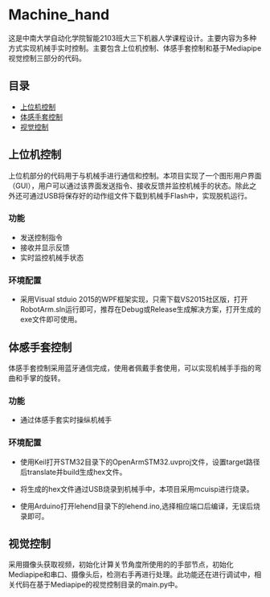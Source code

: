 # Machine_hand

这是中南大学自动化学院智能2103班大三下机器人学课程设计。主要内容为多种方式实现机械手实时控制。主要包含上位机控制、体感手套控制和基于Mediapipe视觉控制三部分的代码。

## 目录

- [上位机控制](#上位机控制)
- [体感手套控制](#体感手套控制)
- [视觉控制](#视觉控制)

## 上位机控制

上位机部分的代码用于与机械手进行通信和控制。本项目实现了一个图形用户界面（GUI），用户可以通过该界面发送指令、接收反馈并监控机械手的状态。除此之外还可通过USB将保存好的动作组文件下载到机械手Flash中，实现脱机运行。

### 功能

- 发送控制指令
- 接收并显示反馈
- 实时监控机械手状态

### 环境配置

- 采用Visual stduio 2015的WPF框架实现，只需下载VS2015社区版，打开RobotArm.sln运行即可，推荐在Debug或Release生成解决方案，打开生成的exe文件即可使用。


## 体感手套控制

体感手套控制采用蓝牙通信完成，使用者佩戴手套使用，可以实现机械手手指的弯曲和手掌的旋转。

### 功能

- 通过体感手套实时操纵机械手

### 环境配置

- 使用Keil打开STM32目录下的OpenArmSTM32.uvproj文件，设置target路径后translate并build生成hex文件。

- 将生成的hex文件通过USB烧录到机械手中，本项目采用mcuisp进行烧录。

- 使用Arduino打开lehend目录下的lehend.ino,选择相应端口后编译，无误后烧录即可。

## 视觉控制

采用摄像头获取视频，初始化计算关节角度所使用的的手部节点，初始化Mediapipe和串口、摄像头后，检测右手再进行处理。此功能还在进行调试中，相关代码在基于Mediapipe的视觉控制目录的main.py中。
